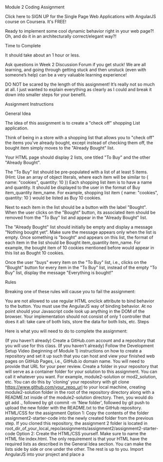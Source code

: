 Module 2 Coding Assignment

Click here to SIGN UP for the Single Page Web Applications with AngularJS course on Coursera. It's FREE!

Ready to implement some cool dynamic behavior right in your web page?! Oh, and do it in an architecturally correct/elegant way?!

Time to Complete

It should take about an 1 hour or less.

Ask questions in Week 2 Discussion Forum if you get stuck! We are all learning, and going through getting stuck and then unstuck (even with someone’s help) can be a very valuable learning experience!

DO NOT be scared by the length of this assignment! It’s really not so much at all. I just wanted to explain everything as clearly as I could and break it down into smaller steps for your benefit.

Assignment Instructions

General Idea

The idea of this assignment is to create a "check off" shopping List application.

Think of being in a store with a shopping list that allows you to "check off" the items you've already bought, except instead of checking them off, the bought item simply moves to the "Already Bought" list.

Your HTML page should display 2 lists, one titled "To Buy" and the other "Already Bought".

The "To Buy" list should be pre-populated with a list of at least 5 items. (Hint: Use an array of object literals, where each item will be similar to { name: "cookies", quantity: 10 }) Each shopping list item is to have a name and quantity. It should be displayed to the user in the format of Buy item_quantity item_name. For example, shopping list item { name: "cookies", quantity: 10 } would be listed as Buy 10 cookies.

Next to each item in the list should be a button with the label "Bought". When the user clicks on the "Bought" button, its associated item should be removed from the "To Buy" list and appear in the "Already Bought" list.

The "Already Bought" list should initially be empty and display a message "Nothing bought yet". Make sure the message appears only when the list is empty. Once something is "bought" and appears on this list, the format of each item in the list should be Bought item_quantity item_name. For example, the bought item of 10 cookies mentioned before would appear in this list as Bought 10 cookies.

Once the user "buys" every item on the "To Buy" list, i.e., clicks on the "Bought" button for every item in the "To Buy" list, instead of the empty "To Buy" list, display the message "Everything is bought!"

Rules

Breaking one of these rules will cause you to fail the assignment:

You are not allowed to use regular HTML onclick attribute to bind behavior to the button. You must use the AngularJS way of binding behavior.
At no point should your Javascript code look up anything in the DOM of the browser.
Your implementation should not consist of only 1 controller that does it all: take care of both lists, store the data for both lists, etc.
Steps

Here is what you will need to do to complete the assignment:

(If you haven’t already) Create a GitHub.com account and a repository that you will use for this class.
(If you haven’t already) Follow the Development Setup Video (beginning of Module 1) instructions on how to create a repository and set it up such that you can host and view your finished web pages on GitHub Pages, i.e., GitHub.io domain name. You will need to provide that URL for your peer review.
Create a folder in your repository that will serve as a container folder for your solution to this assignment. You can call it whatever you want. For example, module2-solution or mod2_solution, etc.
You can do this by 'cloning' your repository with git clone https://www.github.com/your_repo_url to your local machine, creating module2-solution folder in the root of the repository directory along with a README.txt inside of the module2-solution directory. Then, you would do git add ., followed by git commit -m 'New folder', followed by git push to upload the new folder with the README.txt to the GitHub repository.
HTML/CSS for the assignment
Option 1: Copy the contents of the folder assignment2-starter-code into the newly created folder from the previous step. If you cloned this repository, the assignment 2 folder is located in root_dir_of_your_local_repo/assignments/assignment2/assignment2-starter-code
Option 2: Create the HTML/CSS yourself. Make sure to name the HTML file index.html. The only requirement is that your HTML have the required lists as described in the General Idea section. You can make the lists side by side or one under the other. The rest is up to you.
Import AngularJS into your project and place a <script> tag right before the </body> tag.
Declare ng-app either on the html or the body element. Name your app ShoppingListCheckOff.
Create app.js in your project and declare an Angular module to match your ng-app declaration.
Go back to index.html and declare 2 controllers using controller as syntax. One controller should be called ToBuyController and the other called AlreadyBoughtController. You are required to have 2 controllers for this assignment.
You will obviously need to share data between these controllers. Go back to app.js and implement this data sharing using the singleton approach with the .service declaration. Call the service ShoppingListCheckOffService. Make sure to inject this service into both controllers so they can share data. Also, realize that your service will have to keep track of both 'to buy' and 'bought' items at the same time. (While there is no one right way to accomplish this functionality, for this assignment, you are required to implement it as described.)
(Hint) You can store 2 separate arrays in the service: one to hold "to buy" items and one to hold "bought" items. The reference to the "to buy" array should be placed/exposed onto the ToBuyController instance as some property. The reference to the "bought" items array should be placed/exposed onto the AlreadyBoughtController instance as some property.
(Hint) When the user clicks on the "Bought" button, simply pass the call from your (ng-click) controller-bound method to call the right method inside of your ShoppingListCheckOffService service, which removes that item from the "to buy" array and pushes it to the "bought" array.
(Hint) Your ShoppingListCheckOffService would also be the place where you would store the initial array of "to buy" items.
To display and/or hide the messages when the list(s) are empty, use the ng-if directive.
To loop over the items in either list use the ng-repeat directive.
Make sure all of your Javascript code is inside of an IIFE. (If you don't know what that is or why we'd want to use it, brush up on it by looking through module 4 of HTML, CSS, and Javascript for Web Developers course I teach.)
Make sure all of your dependency injections are protected from minification.
After you are done and satisfied with your solution, don't forget to add/commit/push your code to your repository.
IMPORTANT REMINDERS:

Closely follow the submission guidelines for this assignment on Coursera.org
Make sure you provide the correct URL in your submission (it should be GitHub.io, not GitHub.com)
Make sure to TEST your assignment not just on your local machine, but ALSO once you deploy it on GitHub, using the URL you are providing as part of your submission.
This assignment will be peer-reviewed (and graded). The guidance will be given such that if submission instructions are not followed, the assignment is to be failed. This includes providing the wrong URL for your deployment. Following instructions is very much part of software development. After all, that's what software requirements are - instructions to follow.